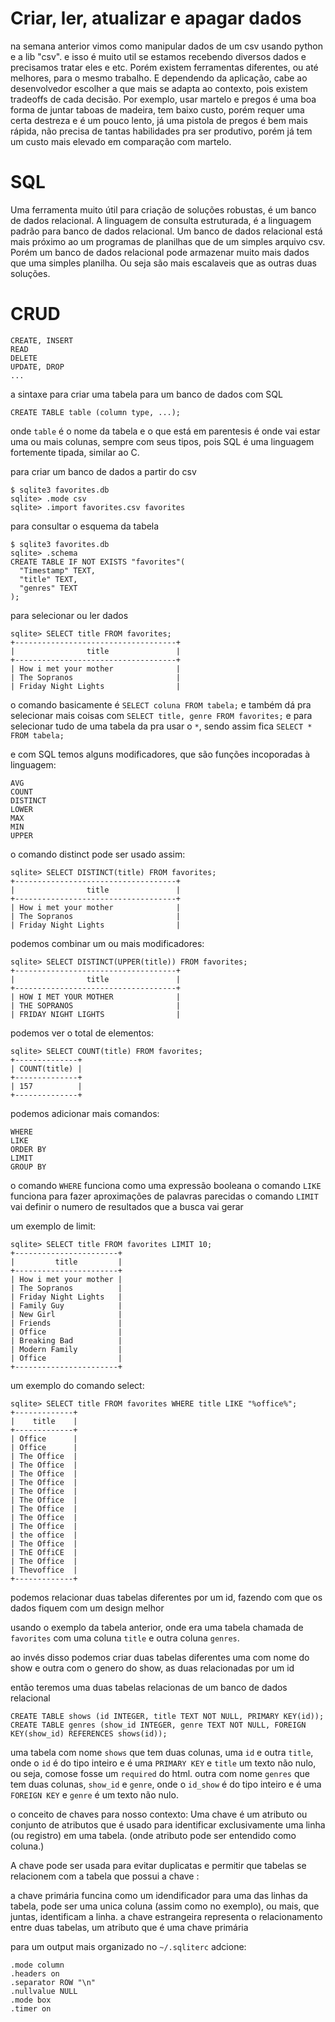 # Criar, ler, atualizar e apagar dados
na semana anterior vimos como manipular dados de um csv usando python e a lib "csv".
e isso é muito util se estamos recebendo diversos dados e precisamos tratar eles e etc. 
Porém existem ferramentas diferentes, ou até melhores, para o mesmo trabalho. 
E dependendo da aplicação, cabe ao desenvolvedor escolher a que mais se adapta ao contexto, pois existem tradeoffs de cada decisão.
Por exemplo, usar martelo e pregos é uma boa forma de juntar taboas de madeira, tem baixo custo, porém requer uma certa destreza e é um pouco lento, já uma pistola de pregos é bem mais rápida, não precisa de tantas habilidades pra ser produtivo, porém já tem um custo mais elevado em comparação com martelo. 

# SQL 
Uma ferramenta muito útil para criação de soluções robustas, é um banco de dados relacional.
A linguagem de consulta estruturada, é a linguagem padrão para banco de dados relacional.
Um banco de dados relacional está mais próximo ao um programas de planilhas que de um simples arquivo csv.
Porém um banco de dados relacional pode armazenar muito mais dados que uma simples planilha.
Ou seja são mais escalaveis que as outras duas soluções.

# CRUD

```
CREATE, INSERT
READ 
DELETE
UPDATE, DROP
...
```

a sintaxe para criar uma tabela para um banco de dados com SQL
```
CREATE TABLE table (column type, ...);
```
onde `table` é o nome da tabela e o que está em parentesis é onde vai estar uma ou mais colunas, sempre com seus tipos, pois SQL é uma linguagem fortemente tipada, similar ao C.

para criar um banco de dados a partir do csv
```
$ sqlite3 favorites.db
sqlite> .mode csv
sqlite> .import favorites.csv favorites
```
para consultar o esquema da tabela
```
$ sqlite3 favorites.db
sqlite> .schema
CREATE TABLE IF NOT EXISTS "favorites"(
  "Timestamp" TEXT,
  "title" TEXT,
  "genres" TEXT
);
```
para selecionar ou ler dados
```
sqlite> SELECT title FROM favorites;
+------------------------------------+
|                title               |
+------------------------------------+
| How i met your mother              |
| The Sopranos                       |
| Friday Night Lights                |
```
o comando basicamente é `SELECT coluna FROM tabela;` e também dá pra selecionar mais coisas com `SELECT title, genre FROM favorites;` e para selecionar tudo de uma tabela da pra usar o `*`, sendo assim fica `SELECT * FROM tabela;`

e com SQL temos alguns modificadores, que são funções incoporadas à linguagem:
```
AVG 
COUNT 
DISTINCT
LOWER 
MAX 
MIN
UPPER
``` 
o comando distinct pode ser usado assim:
```
sqlite> SELECT DISTINCT(title) FROM favorites;
+------------------------------------+
|                title               |
+------------------------------------+
| How i met your mother              |
| The Sopranos                       |
| Friday Night Lights                |
```
podemos combinar um ou mais modificadores:
```
sqlite> SELECT DISTINCT(UPPER(title)) FROM favorites;
+------------------------------------+
|                title               |
+------------------------------------+
| HOW I MET YOUR MOTHER              |
| THE SOPRANOS                       |
| FRIDAY NIGHT LIGHTS                |
```
podemos ver o total de elementos:
```
sqlite> SELECT COUNT(title) FROM favorites;
+--------------+
| COUNT(title) |
+--------------+
| 157          |
+--------------+
```
podemos adicionar mais comandos:
```
WHERE
LIKE 
ORDER BY
LIMIT
GROUP BY
```

o comando `WHERE` funciona como uma expressão booleana
o comando `LIKE` funciona para fazer aproximações de palavras parecidas
o comando `LIMIT` vai definir o numero de resultados que a busca vai gerar

um exemplo de limit:

```
sqlite> SELECT title FROM favorites LIMIT 10;
+-----------------------+
|         title         |
+-----------------------+
| How i met your mother |
| The Sopranos          |
| Friday Night Lights   |
| Family Guy            |
| New Girl              |
| Friends               |
| Office                |
| Breaking Bad          |
| Modern Family         |
| Office                |
+-----------------------+
```

um exemplo do comando select:
```
sqlite> SELECT title FROM favorites WHERE title LIKE "%office%";
+-------------+
|    title    |
+-------------+
| Office      |
| Office      |
| The Office  |
| The Office  |
| The Office  |
| The Office  |
| The Office  |
| The Office  |
| The Office  |
| The Office  |
| The Office  |
| the office  |
| The Office  |
| ThE OffiCE  |
| The Office  |
| Thevoffice  |
+-------------+
```

podemos relacionar duas tabelas diferentes por um id, fazendo com que os dados fiquem com um design melhor

usando o exemplo da tabela anterior, onde era uma tabela chamada de `favorites` com uma coluna `title` e outra coluna `genres`.

ao invés disso podemos criar duas tabelas diferentes uma com nome do show e outra com o genero do show, as duas relacionadas por um id

então teremos uma duas tabelas relacionas de um banco de dados relacional

```
CREATE TABLE shows (id INTEGER, title TEXT NOT NULL, PRIMARY KEY(id));
CREATE TABLE genres (show_id INTEGER, genre TEXT NOT NULL, FOREIGN KEY(show_id) REFERENCES shows(id));
```

uma tabela com nome `shows` que tem duas colunas, uma `id` e outra `title`, onde o `id` é do tipo inteiro e é uma `PRIMARY KEY` e `title` um texto não nulo, ou seja, comose fosse um `required` do html.
outra com nome `genres` que tem duas colunas, `show_id` e `genre`, onde o `id_show` é do tipo inteiro e é uma `FOREIGN KEY` e `genre` é um texto não nulo.

o conceito de chaves para nosso contexto:
Uma chave é um atributo ou conjunto de atributos que é usado para identificar exclusivamente uma linha (ou registro) em uma tabela. (onde atributo pode ser entendido como coluna.)

A chave pode ser usada para evitar duplicatas e permitir que tabelas se relacionem com a tabela que possui a chave  :


a chave primária funcina como um idendificador para uma das linhas da tabela, pode ser uma unica coluna (assim como no exemplo), ou mais, que juntas, identificam a linha.
a chave estrangeira representa o relacionamento entre duas tabelas, um atributo que é uma chave primária 








para um output mais organizado no `~/.sqliterc` adcione:
```
.mode column
.headers on
.separator ROW "\n"
.nullvalue NULL
.mode box  
.timer on    
```
